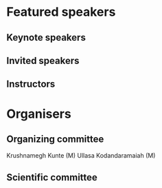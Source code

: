 # Featured speakers

## Keynote speakers


## Invited speakers


## Instructors


# Organisers


## Organizing committee
Krushnamegh Kunte (M)
Ullasa Kodandaramaiah (M)

## Scientific committee
